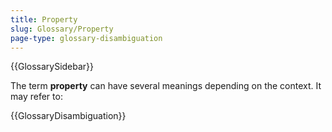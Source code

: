 ```yaml
---
title: Property
slug: Glossary/Property
page-type: glossary-disambiguation
---
```


{{GlossarySidebar}}

The term **property** can have several meanings depending on the context. It may refer to:

{{GlossaryDisambiguation}}
